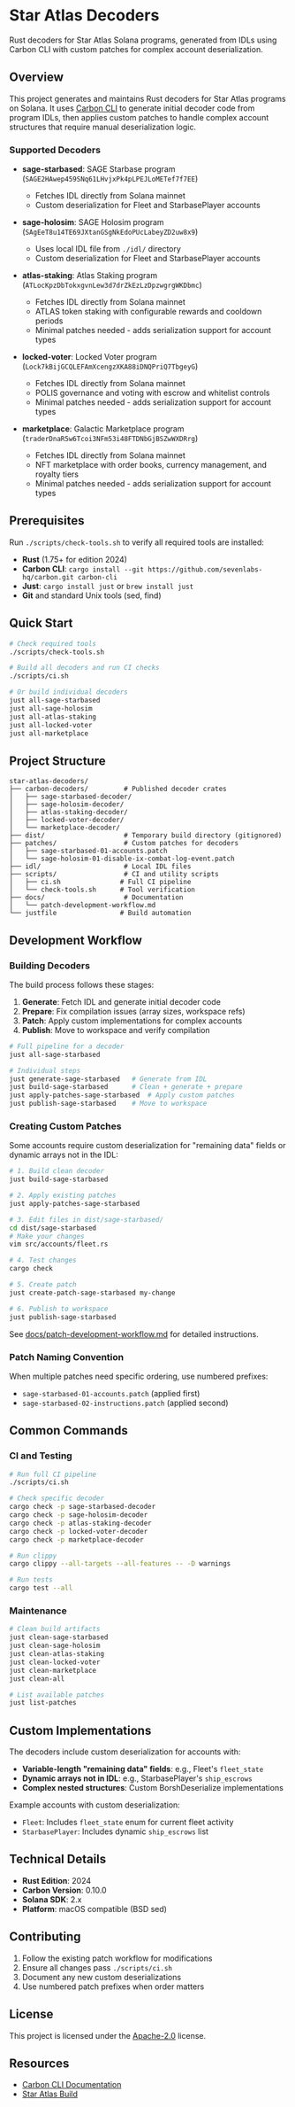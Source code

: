 # Star Atlas Decoders

Rust decoders for Star Atlas Solana programs, generated from IDLs using Carbon CLI with custom patches for complex account deserialization.

## Overview

This project generates and maintains Rust decoders for Star Atlas programs on Solana. It uses [Carbon CLI](https://github.com/sevenlabs-hq/carbon) to generate initial decoder code from program IDLs, then applies custom patches to handle complex account structures that require manual deserialization logic.

### Supported Decoders

- **sage-starbased**: SAGE Starbase program (`SAGE2HAwep459SNq61LHvjxPk4pLPEJLoMETef7f7EE`)
  - Fetches IDL directly from Solana mainnet
  - Custom deserialization for Fleet and StarbasePlayer accounts

- **sage-holosim**: SAGE Holosim program (`SAgEeT8u14TE69JXtanGSgNkEdoPUcLabeyZD2uw8x9`)
  - Uses local IDL file from `./idl/` directory
  - Custom deserialization for Fleet and StarbasePlayer accounts

- **atlas-staking**: Atlas Staking program (`ATLocKpzDbTokxgvnLew3d7drZkEzLzDpzwgrgWKDbmc`)
  - Fetches IDL directly from Solana mainnet
  - ATLAS token staking with configurable rewards and cooldown periods
  - Minimal patches needed - adds serialization support for account types

- **locked-voter**: Locked Voter program (`Lock7kBijGCQLEFAmXcengzXKA88iDNQPriQ7TbgeyG`)
  - Fetches IDL directly from Solana mainnet
  - POLIS governance and voting with escrow and whitelist controls
  - Minimal patches needed - adds serialization support for account types

- **marketplace**: Galactic Marketplace program (`traderDnaR5w6Tcoi3NFm53i48FTDNbGjBSZwWXDRrg`)
  - Fetches IDL directly from Solana mainnet
  - NFT marketplace with order books, currency management, and royalty tiers
  - Minimal patches needed - adds serialization support for account types

## Prerequisites

Run `./scripts/check-tools.sh` to verify all required tools are installed:

- **Rust** (1.75+ for edition 2024)
- **Carbon CLI**: `cargo install --git https://github.com/sevenlabs-hq/carbon.git carbon-cli`
- **Just**: `cargo install just` or `brew install just`
- **Git** and standard Unix tools (sed, find)

## Quick Start

```bash
# Check required tools
./scripts/check-tools.sh

# Build all decoders and run CI checks
./scripts/ci.sh

# Or build individual decoders
just all-sage-starbased
just all-sage-holosim
just all-atlas-staking
just all-locked-voter
just all-marketplace
```

## Project Structure

```
star-atlas-decoders/
├── carbon-decoders/         # Published decoder crates
│   ├── sage-starbased-decoder/
│   ├── sage-holosim-decoder/
│   ├── atlas-staking-decoder/
│   ├── locked-voter-decoder/
│   └── marketplace-decoder/
├── dist/                    # Temporary build directory (gitignored)
├── patches/                 # Custom patches for decoders
│   ├── sage-starbased-01-accounts.patch
│   └── sage-holosim-01-disable-ix-combat-log-event.patch
├── idl/                     # Local IDL files
├── scripts/                 # CI and utility scripts
│   ├── ci.sh               # Full CI pipeline
│   └── check-tools.sh      # Tool verification
├── docs/                    # Documentation
│   └── patch-development-workflow.md
└── justfile                # Build automation

```

## Development Workflow

### Building Decoders

The build process follows these stages:

1. **Generate**: Fetch IDL and generate initial decoder code
2. **Prepare**: Fix compilation issues (array sizes, workspace refs)
3. **Patch**: Apply custom implementations for complex accounts
4. **Publish**: Move to workspace and verify compilation

```bash
# Full pipeline for a decoder
just all-sage-starbased

# Individual steps
just generate-sage-starbased   # Generate from IDL
just build-sage-starbased      # Clean + generate + prepare
just apply-patches-sage-starbased  # Apply custom patches
just publish-sage-starbased    # Move to workspace
```

### Creating Custom Patches

Some accounts require custom deserialization for "remaining data" fields or dynamic arrays not in the IDL:

```bash
# 1. Build clean decoder
just build-sage-starbased

# 2. Apply existing patches
just apply-patches-sage-starbased

# 3. Edit files in dist/sage-starbased/
cd dist/sage-starbased
# Make your changes
vim src/accounts/fleet.rs

# 4. Test changes
cargo check

# 5. Create patch
just create-patch-sage-starbased my-change

# 6. Publish to workspace
just publish-sage-starbased
```

See [docs/patch-development-workflow.md](docs/patch-development-workflow.md) for detailed instructions.

### Patch Naming Convention

When multiple patches need specific ordering, use numbered prefixes:
- `sage-starbased-01-accounts.patch` (applied first)
- `sage-starbased-02-instructions.patch` (applied second)

## Common Commands

### CI and Testing

```bash
# Run full CI pipeline
./scripts/ci.sh

# Check specific decoder
cargo check -p sage-starbased-decoder
cargo check -p sage-holosim-decoder
cargo check -p atlas-staking-decoder
cargo check -p locked-voter-decoder
cargo check -p marketplace-decoder

# Run clippy
cargo clippy --all-targets --all-features -- -D warnings

# Run tests
cargo test --all
```

### Maintenance

```bash
# Clean build artifacts
just clean-sage-starbased
just clean-sage-holosim
just clean-atlas-staking
just clean-locked-voter
just clean-marketplace
just clean-all

# List available patches
just list-patches
```

## Custom Implementations

The decoders include custom deserialization for accounts with:

- **Variable-length "remaining data" fields**: e.g., Fleet's `fleet_state`
- **Dynamic arrays not in IDL**: e.g., StarbasePlayer's `ship_escrows`
- **Complex nested structures**: Custom BorshDeserialize implementations

Example accounts with custom deserialization:
- `Fleet`: Includes `fleet_state` enum for current fleet activity
- `StarbasePlayer`: Includes dynamic `ship_escrows` list

## Technical Details

- **Rust Edition**: 2024
- **Carbon Version**: 0.10.0
- **Solana SDK**: 2.x
- **Platform**: macOS compatible (BSD sed)

## Contributing

1. Follow the existing patch workflow for modifications
2. Ensure all changes pass `./scripts/ci.sh`
3. Document any new custom deserializations
4. Use numbered patch prefixes when order matters

## License

This project is licensed under the [Apache-2.0](LICENSE) license.

## Resources

- [Carbon CLI Documentation](https://github.com/sevenlabs-hq/carbon)
- [Star Atlas Build](https://build.staratlas.com/)
